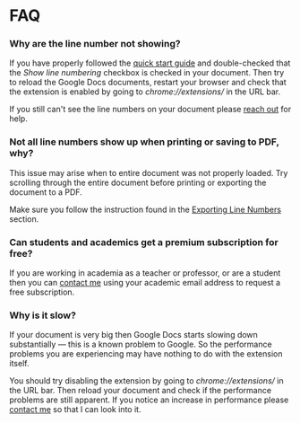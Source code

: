 # FAQ

### Why are the line number not showing?

If you have properly followed the [quick start guide](quickstart.md) and double-checked that the *Show line numbering* checkbox is checked in your document. Then try to reload the Google Docs documents, restart your browser and check that the extension is enabled by going to *chrome://extensions/* in the URL bar. 

If you still can't see the line numbers on your document please [reach out](contact.md) for help.

### Not all line numbers show up when printing or saving to PDF, why?

This issue may arise when to entire document was not properly loaded. Try scrolling through the entire document before printing or exporting the document to a PDF.

Make sure you follow the instruction found in the [Exporting Line Numbers](export.md) section.

### Can students and academics get a premium subscription for free?

If you are working in academia as a teacher or professor, or are a student then you can [contact me](contact.md) using your academic email address to request a free subscription.

### Why is it slow?

If your document is very big then Google Docs starts slowing down substantially — this is a known problem to Google. So the performance problems you are experiencing may have nothing to do with the extension itself.

You should try disabling the extension by going to *chrome://extensions/* in the URL bar. 
Then reload your document and check if the performance problems are still apparent.
If you notice an increase in performance please [contact me](contact.md) so that I can look into it.